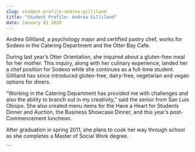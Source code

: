 ```yaml
---
slug: student-profile-andrea-gilliland
title: "Student Profile: Andrea Gilliland"
date: January 01 2020
---
```


 
<p>
  Andrea Gilliland, a psychology major and certified pastry chef, works for
  Sodexo in the Catering Department and the Otter Bay Cafe.
</p>
<p>
  During last year’s Otter Orientation, she inquired about a gluten-free meal
  for her mother. This inquiry, along with her culinary experience, landed her a
  chef position for Sodexo while she continues as a full-time student. Gilliland
  has since introduced gluten-free, dairy-free, vegetarian and vegan options for
  diners.
</p>
<p>
  “Working in the Catering Department has provided me with challenges and also
  the ability to branch out in my creativity,” said the senior from San Luis
  Obispo. She also created menu items for the Have a Heart for Students Dinner
  and Auction, the Business Showcase Dinner, and this year’s post-Commencement
  luncheon.
</p>
<p>
  After graduation in spring 2011, she plans to cook her way through school as
  she completes a Master of Social Work degree.
</p>
```
